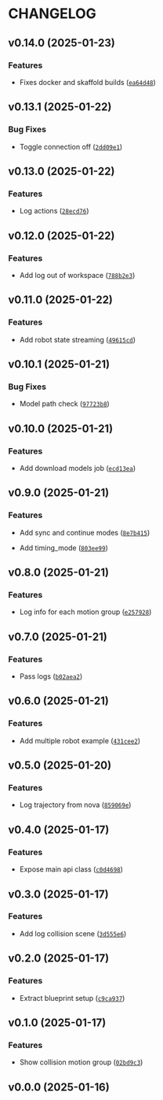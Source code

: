 # CHANGELOG


## v0.14.0 (2025-01-23)

### Features

- Fixes docker and skaffold builds
  ([`ea64d48`](https://github.com/wandelbotsgmbh/nova-rerun-bridge/commit/ea64d48afe98d35a33199b1459505721f7e74b05))


## v0.13.1 (2025-01-22)

### Bug Fixes

- Toggle connection off
  ([`2dd09e1`](https://github.com/wandelbotsgmbh/nova-rerun-bridge/commit/2dd09e19432df0319682961c5b4bc7686958f793))


## v0.13.0 (2025-01-22)

### Features

- Log actions
  ([`28ecd76`](https://github.com/wandelbotsgmbh/nova-rerun-bridge/commit/28ecd76668299aef7aca052af27398ac5d2dacea))


## v0.12.0 (2025-01-22)

### Features

- Add log out of workspace
  ([`788b2e3`](https://github.com/wandelbotsgmbh/nova-rerun-bridge/commit/788b2e34a6b18d4667f0ead6fb56dfd6a4d92bc0))


## v0.11.0 (2025-01-22)

### Features

- Add robot state streaming
  ([`49615cd`](https://github.com/wandelbotsgmbh/nova-rerun-bridge/commit/49615cd1e2ea1bc4575ce437f7aec3860db361af))


## v0.10.1 (2025-01-21)

### Bug Fixes

- Model path check
  ([`97723b8`](https://github.com/wandelbotsgmbh/nova-rerun-bridge/commit/97723b81e19475037ff2bd4dfaa851dec1a3353d))


## v0.10.0 (2025-01-21)

### Features

- Add download models job
  ([`ecd13ea`](https://github.com/wandelbotsgmbh/nova-rerun-bridge/commit/ecd13eaf92eb6dc04c6f8d796c30d3f8ca7e1b0b))


## v0.9.0 (2025-01-21)

### Features

- Add sync and continue modes
  ([`8e7b415`](https://github.com/wandelbotsgmbh/nova-rerun-bridge/commit/8e7b4154cb49482351e3f65ae71ed2e9324e27c3))

- Add timing_mode
  ([`803ee99`](https://github.com/wandelbotsgmbh/nova-rerun-bridge/commit/803ee99067a7f0d1112f40ceb358edc0f7e6d9ac))


## v0.8.0 (2025-01-21)

### Features

- Log info for each motion group
  ([`e257928`](https://github.com/wandelbotsgmbh/nova-rerun-bridge/commit/e257928c9cb0945acb078ebe84e8fe10e26b571c))


## v0.7.0 (2025-01-21)

### Features

- Pass logs
  ([`b02aea2`](https://github.com/wandelbotsgmbh/nova-rerun-bridge/commit/b02aea20e181eea8902c7549c01ecaf324be21a8))


## v0.6.0 (2025-01-21)

### Features

- Add multiple robot example
  ([`431cee2`](https://github.com/wandelbotsgmbh/nova-rerun-bridge/commit/431cee2acb6687c337891e6763f86f49f942c464))


## v0.5.0 (2025-01-20)

### Features

- Log trajectory from nova
  ([`859069e`](https://github.com/wandelbotsgmbh/nova-rerun-bridge/commit/859069e4023abb29a5740210750ba3869633dc2a))


## v0.4.0 (2025-01-17)

### Features

- Expose main api class
  ([`c0d4698`](https://github.com/wandelbotsgmbh/nova-rerun-bridge/commit/c0d4698854c0cb7e0c19bf326f41afe5e5221764))


## v0.3.0 (2025-01-17)

### Features

- Add log collision scene
  ([`3d555e6`](https://github.com/wandelbotsgmbh/nova-rerun-bridge/commit/3d555e6b73dfbde1f28283da6b67394549eeb351))


## v0.2.0 (2025-01-17)

### Features

- Extract blueprint setup
  ([`c9ca937`](https://github.com/wandelbotsgmbh/nova-rerun-bridge/commit/c9ca937a6a9695fc408773899d1da0bb62727c1a))


## v0.1.0 (2025-01-17)

### Features

- Show collision motion group
  ([`02bd9c3`](https://github.com/wandelbotsgmbh/nova-rerun-bridge/commit/02bd9c3818d24732c53785d5677f79b679bc4294))


## v0.0.0 (2025-01-16)
